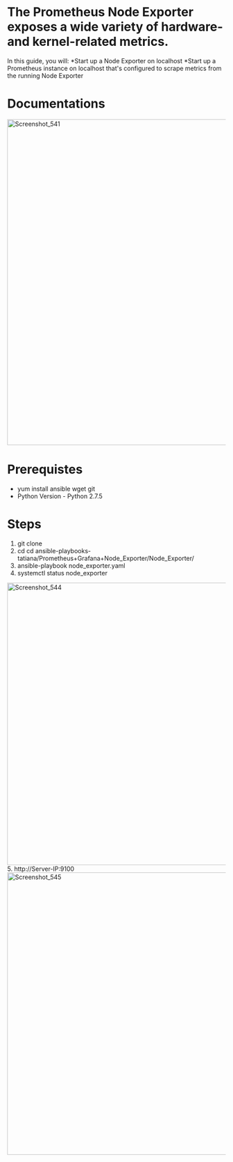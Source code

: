 # The Prometheus Node Exporter exposes a wide variety of hardware- and kernel-related metrics.


In this guide, you will:
  *Start up a Node Exporter on localhost
  *Start up a Prometheus instance on localhost that's configured to scrape metrics from the running Node Exporter

Documentations
==============



<img width="750" alt="Screenshot_541" src="https://user-images.githubusercontent.com/13994900/80279349-bc59ca80-86c2-11ea-9df8-7f4dd1084ef2.png">

Prerequistes
==============

* yum install ansible wget git 
* Python Version - Python 2.7.5 

Steps
======
1. git clone 
2. cd cd ansible-playbooks-tatiana/Prometheus+Grafana+Node_Exporter/Node_Exporter/
3. ansible-playbook node_exporter.yaml
4. systemctl status node_exporter
<img width="650" alt="Screenshot_544" src="https://user-images.githubusercontent.com/13994900/80281443-d1d5f100-86d0-11ea-9926-90499f39f01f.png">
5. http://Server-IP:9100
<img width="650" alt="Screenshot_545" src="https://user-images.githubusercontent.com/13994900/80281492-24171200-86d1-11ea-9b14-d69653edd1af.png">

